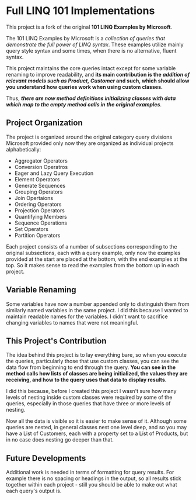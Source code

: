 # Full LINQ 101 Implementations

This project is a fork of the original **101 LINQ Examples by Microsoft**.

The 101 LINQ Examples by Microsoft is a *collection of queries that demonstrate
the full power of LINQ syntax*. These examples utilize mainly query style syntax and some times, when there is no alternative, fluent syntax.

This project maintains the core queries intact except for some variable renaming to improve readability, and **its main contribution is the _addition of relevant models such as Product, Customer_ and such, which should allow you understand how queries work when using custom classes.**

Thus, ***there are now method definitions initializing classes with data which map to the empty method calls in the original examples***.

## Project Organization

The project is organized around the original category query divisions Microsoft provided only now they are organized as individual projects alphabetically:

- Aggregator Operators
- Conversion Operatros
- Eager and Lazy Query Execution
- Element Operators
- Generate Sequences
- Grouping Operators
- Join Opertaions
- Ordering Operators
- Projection Operators
- Quantifying Members
- Sequence Operations
- Set Operators
- Partition Operators

Each project consists of a number of subsections corresponding to the original subsections, each with a query example, only now the examples provided at the start are placed at the bottom, with the end examples at the top. So it makes sense to read the examples from the bottom up in each project.

## Variable Renaming

Some variables have now a number appended only to distinguish them from similarly named variables in the same project. I did this because I wanted to maintain readable names for the variables. I didn't want to sacrifice changing variables to names that were not meaningful.

## This Project's Contribution

The idea behind this project is to lay everything bare, so when you execute the queries, particularly those that use custom classes, you can see the data flow from beginning to end through the query. **You can see in the method calls how lists of classes are being initialized, the values they are receiving, and how to the query uses that data to display results**. 

I did this because, before I created this project I wasn't sure how many levels of nesting inside custom classes were required by some of the queries, especially in those queries that have three or more levels of nesting. 

Now all the data is visible so it is easier to make sense of it. Although some queries are nested, in general classes nest one level deep, and so you may have a List of Customers, each with a property set to a List of Products, but in no case does nesting go deeper than that.

## Future Developments

Additional work is needed in terms of formatting for query results. For example there is no spacing or headings in the output, so all results stick together within each project - still you should be able to make out what each query's output is.